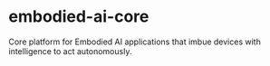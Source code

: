 # embodied-ai-core
Core platform for Embodied AI applications that imbue devices with intelligence to act autonomously.

